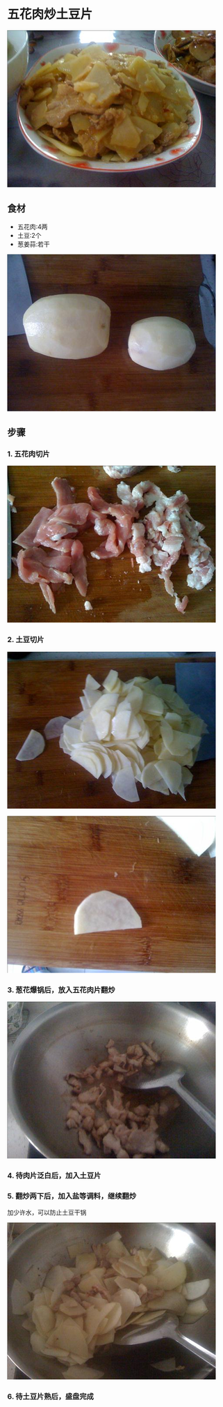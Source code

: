 五花肉炒土豆片
===============================
![五花肉炒土豆片](2016-02-20-wu-hua-rou-chao-tu-dou-pian-06.jpg)


## 食材 ##
* 五花肉:4两
* 土豆:2个
* 葱姜蒜:若干


![五花肉炒土豆片](2016-02-20-wu-hua-rou-chao-tu-dou-pian-01.jpg)


## 步骤 ##
### 1. 五花肉切片  ###


![五花肉炒土豆片](2016-02-20-wu-hua-rou-chao-tu-dou-pian-00.jpg)


### 2. 土豆切片  ###


![五花肉炒土豆片](2016-02-20-wu-hua-rou-chao-tu-dou-pian-02.jpg)


![五花肉炒土豆片](2016-02-20-wu-hua-rou-chao-tu-dou-pian-03.jpg)


### 3. 葱花爆锅后，放入五花肉片翻炒  ###


![五花肉炒土豆片](2016-02-20-wu-hua-rou-chao-tu-dou-pian-04.jpg)


### 4. 待肉片泛白后，加入土豆片  ###
### 5. 翻炒两下后，加入盐等调料，继续翻炒 ###


加少许水，可以防止土豆干锅


![五花肉炒土豆片](2016-02-20-wu-hua-rou-chao-tu-dou-pian-05.jpg)


### 6. 待土豆片熟后，盛盘完成 ###
